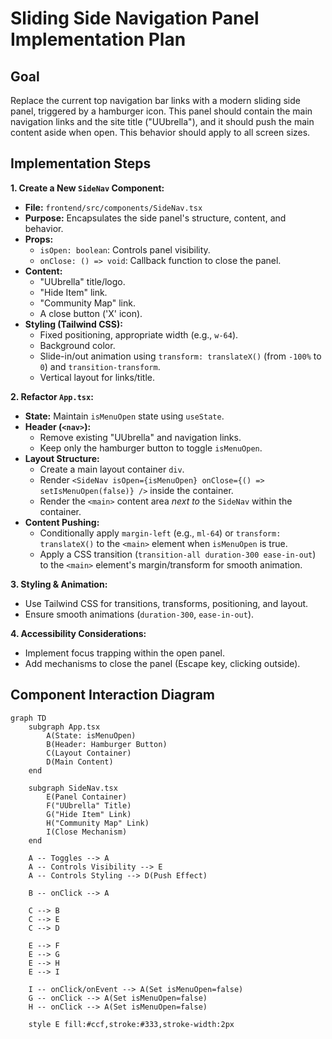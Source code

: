 # Sliding Side Navigation Panel Implementation Plan

## Goal

Replace the current top navigation bar links with a modern sliding side panel, triggered by a hamburger icon. This panel should contain the main navigation links and the site title ("UUbrella"), and it should push the main content aside when open. This behavior should apply to all screen sizes.

## Implementation Steps

**1. Create a New `SideNav` Component:**

*   **File:** `frontend/src/components/SideNav.tsx`
*   **Purpose:** Encapsulates the side panel's structure, content, and behavior.
*   **Props:**
    *   `isOpen: boolean`: Controls panel visibility.
    *   `onClose: () => void`: Callback function to close the panel.
*   **Content:**
    *   "UUbrella" title/logo.
    *   "Hide Item" link.
    *   "Community Map" link.
    *   A close button ('X' icon).
*   **Styling (Tailwind CSS):**
    *   Fixed positioning, appropriate width (e.g., `w-64`).
    *   Background color.
    *   Slide-in/out animation using `transform: translateX()` (from `-100%` to `0`) and `transition-transform`.
    *   Vertical layout for links/title.

**2. Refactor `App.tsx`:**

*   **State:** Maintain `isMenuOpen` state using `useState`.
*   **Header (`<nav>`):**
    *   Remove existing "UUbrella" and navigation links.
    *   Keep only the hamburger button to toggle `isMenuOpen`.
*   **Layout Structure:**
    *   Create a main layout container `div`.
    *   Render `<SideNav isOpen={isMenuOpen} onClose={() => setIsMenuOpen(false)} />` inside the container.
    *   Render the `<main>` content area *next to* the `SideNav` within the container.
*   **Content Pushing:**
    *   Conditionally apply `margin-left` (e.g., `ml-64`) or `transform: translateX()` to the `<main>` element when `isMenuOpen` is true.
    *   Apply a CSS transition (`transition-all duration-300 ease-in-out`) to the `<main>` element's margin/transform for smooth animation.

**3. Styling & Animation:**

*   Use Tailwind CSS for transitions, transforms, positioning, and layout.
*   Ensure smooth animations (`duration-300`, `ease-in-out`).

**4. Accessibility Considerations:**

*   Implement focus trapping within the open panel.
*   Add mechanisms to close the panel (Escape key, clicking outside).

## Component Interaction Diagram

```mermaid
graph TD
    subgraph App.tsx
        A(State: isMenuOpen)
        B(Header: Hamburger Button)
        C(Layout Container)
        D(Main Content)
    end

    subgraph SideNav.tsx
        E(Panel Container)
        F("UUbrella" Title)
        G("Hide Item" Link)
        H("Community Map" Link)
        I(Close Mechanism)
    end

    A -- Toggles --> A
    A -- Controls Visibility --> E
    A -- Controls Styling --> D(Push Effect)

    B -- onClick --> A

    C --> B
    C --> E
    C --> D

    E --> F
    E --> G
    E --> H
    E --> I

    I -- onClick/onEvent --> A(Set isMenuOpen=false)
    G -- onClick --> A(Set isMenuOpen=false)
    H -- onClick --> A(Set isMenuOpen=false)

    style E fill:#ccf,stroke:#333,stroke-width:2px